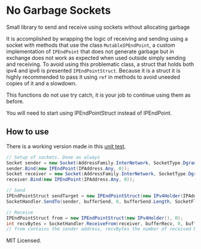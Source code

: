 # No Garbage Sockets
Small library to send and receive using sockets without allocating garbage

It is accomplished by wrapping the logic of receiving and sending using a socket with methods that use the class `MutableIPEndPoint`, a custom implementation of `IPEndPoint` that does not generate garbage but in exchange does not work as expected when used outside simply sending and receiving. To avoid using this problematic class, a struct that holds both ipv4 and ipv6 is presented `IPEndPointStruct`. Because it is a struct it is highly recommended to pass it using `ref` in methods to avoid uneeded copies of it and a slowdown.

This functions do not use try catch, it is your job to continue using them as before.

You will need to start using IPEndPointStruct instead of IPEndPoint.

## How to use

There is a working version made in this [unit test](https://github.com/forestrf/No-gc-sockets/blob/master/NoGcSockets.Tests/FullTest.cs).

```csharp
// Setup of sockets. Done as always
Socket sender = new Socket(AddressFamily.InterNetwork, SocketType.Dgram, ProtocolType.Udp);
sender.Bind(new IPEndPoint(IPAddress.Any, 0));
Socket receiver = new Socket(AddressFamily.InterNetwork, SocketType.Dgram, ProtocolType.Udp);
receiver.Bind(new IPEndPoint(IPAddress.Any, 0));

// Send
IPEndPointStruct sendTarget = new IPEndPointStruct(new IPv4Holder(IPAddress.Loopback), 0); // Listen locally
SocketHandler.SendTo(sender, bufferSend, 0, bufferSend.Length, SocketFlags.None, ref sendTarget);

// Receive
IPEndPointStruct from = new IPEndPointStruct(new IPv4Holder(), 0);
int recvBytes = SocketHandler.ReceiveFrom(receiver, bufferRecv, 0, bufferRecv.Length, SocketFlags.None, ref from);
// from contains the sender address, recvBytes the number of received bytes
```

MIT Licensed.
